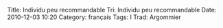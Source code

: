 Title: Individu peu recommandable
 Tri: Individu peu recommandable
 Date: 2010-12-03 10:20
 Category: français
 Tags: I
 Trad: Argommier
 